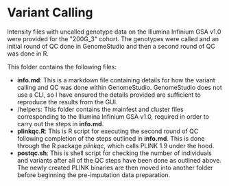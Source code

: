 # Variant Calling

Intensity files with uncalled genotype data on the Illumina Infinium GSA v1.0 were provided for the "200G_3" cohort. The genotypes were called and an initial round of QC done in GenomeStudio and then a second round of QC was done in R.

This folder contains the following files:
* **info.md**: This is a markdown file containing details for how the variant calling and QC was done within GenomeStudio. GenomeStudio does not use a CLI, so I have ensured the details provided are sufficient to reproduce the results from the GUI.
* /helpers: This folder contains the mainfest and cluster files corresponding to the Illumina Infinium GSA v1.0, required in order to carry out the steps in **info.md**.
* **plinkqc.R**: This is R script for executing the second round of QC following completion of the steps outlined in **info.md**. This is done through the R package *plinkqc*, which calls PLINK 1.9 under the hood.
* **postqc.sh**: This is shell script for checking the number of individuals and variants after all of the QC steps have been done as outlined above. The newly created PLINK binaries are then moved into another folder before beginning the pre-imputation data preparation.
